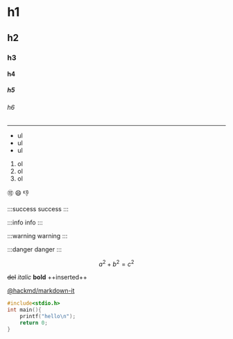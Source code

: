 # h1
## h2
### h3
#### h4
##### h5
###### h6

---

+ ul
+ ul
+ ul

1. ol
2. ol
3. ol

:accept: :smile: :-1:

:::success
success
:::

:::info
info
:::

:::warning
warning
:::

:::danger
danger
:::

$$
a^2+b^2=c^2
$$

~~del~~ *italic* **bold** ++inserted++

[@hackmd/markdown-it](https://www.npmjs.com/package/@hackmd/markdown-it)

```c
#include<stdio.h>
int main(){
    printf("hello\n");
    return 0;
}
```